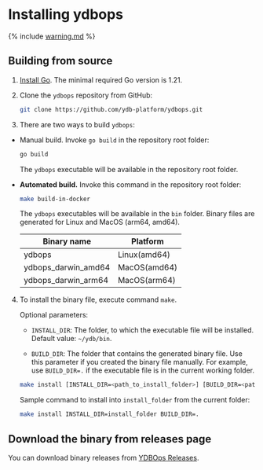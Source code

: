 # Installing ydbops

{% include [warning.md](_includes/warning.md) %}

## Building from source

1. [Install Go](https://go.dev/doc/install). The minimal required Go version is 1.21.

2. Clone the `ydbops` repository from GitHub:

    ```bash
    git clone https://github.com/ydb-platform/ydbops.git
    ```

3. There are two ways to build `ydbops`:

- Manual build. Invoke `go build` in the repository root folder:

    ```bash
    go build
    ```

    The `ydbops` executable will be available in the repository root folder.

- **Automated build.** Invoke this command in the repository root folder:

  ```bash
  make build-in-docker
  ```

  The `ydbops` executables will be available in the `bin` folder. Binary files are generated for Linux and MacOS (arm64, amd64).

  | Binary name | Platform
  |-|-|
  | ydbops | Linux(amd64) |
  | ydbops_darwin_amd64 | MacOS(amd64) |
  | ydbops_darwin_arm64 | MacOS(arm64) |


4. To install the binary file, execute command `make`.

   Optional parameters:

    - `INSTALL_DIR`: The folder, to which the executable file will be installed. Default value: `~/ydb/bin`.

    - `BUILD_DIR`: The folder that contains the generated binary file. Use this parameter if you created the binary file manually. For example, use `BUILD_DIR=.` if the executable file is in the current working folder.

    ```bash
    make install [INSTALL_DIR=<path_to_install_folder>] [BUILD_DIR=<path_to_build_folder>]
    ```

    Sample command to install into `install_folder` from the current folder:

    ```bash
    make install INSTALL_DIR=install_folder BUILD_DIR=.
    ```

## Download the binary from releases page

You can download binary releases from [YDBOps Releases](../../downloads/index.md#ydbops).
